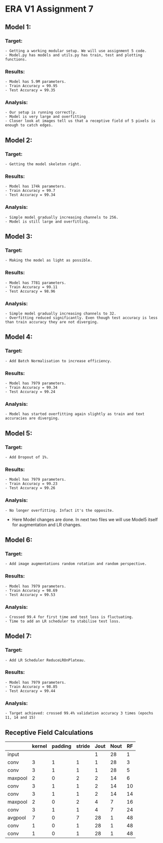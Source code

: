 # ERA V1 Assignment 7

## Model 1:
### Target:
    - Getting a working modular setup. We will use assignment 5 code.
    - Model.py has models and utils.py has train, test and plotting functions.
### Results:
    - Model has 5.9M parameters.
    - Train Accuracy = 99.95
    - Test Accuracy = 99.35
### Analysis:
    - Our setup is running correctly.
    - Model is very large and overfitting
    - Closer look at images tell us that a receptive field of 5 pixels is enough to catch edges.

## Model 2:
### Target:
    - Getting the model skeleton right.
### Results:
    - Model has 174k parameters.
    - Train Accuracy = 99.7
    - Test Accuracy = 99.34
### Analysis:
    - Simple model gradually increasing channels to 256.
    - Model is still large and overfitting.

## Model 3:
### Target:
    - Making the model as light as possible.
### Results:
    - Model has 7781 parameters.
    - Train Accuracy = 99.11
    - Test Accuracy = 98.96
### Analysis:
    - Simple model gradually increasing channels to 32.
    - Overfitting reduced significantly. Even though test accuracy is less than train accuracy they are not diverging.

## Model 4:
### Target:
    - Add Batch Normalisation to increase efficiency.
### Results:
    - Model has 7979 parameters.
    - Train Accuracy = 99.34
    - Test Accuracy = 99.24
### Analysis:
    - Model has started overfitting again slightly as train and text accuracies are diverging.

## Model 5:
### Target:
    - Add Dropout of 1%.
### Results:
    - Model has 7979 parameters.
    - Train Accuracy = 99.23
    - Test Accuracy = 99.26
### Analysis:
    - No longer overfitting. Infact it's the opposite.

- Here Model changes are done. In next two files we will use Model5 itself for augmentation and LR changes.

## Model 6:
### Target:
    - Add image augmentations random rotation and random perspective.
### Results:
    - Model has 7979 parameters.
    - Train Accuracy = 98.69
    - Test Accuracy = 99.53
### Analysis:
    - Crossed 99.4 for first time and test loss is fluctuating.
    - Time to add an LR scheduler to stabilise test loss.

## Model 7:
### Target:
    - Add LR Scheduler ReduceLROnPlateau.
### Results:
    - Model has 7979 parameters.
    - Train Accuracy = 98.85
    - Test Accuracy = 99.44
### Analysis:
    - Target achieved: crossed 99.4% validation accuracy 3 times (epochs 11, 14 and 15)

## Receptive Field Calculations
|         | kernel | padding | stride | Jout | Nout | RF |
|---------|--------|---------|--------|------|------|----|
| input   |        |         |        | 1    | 28   | 1  |
| conv    | 3      | 1       | 1      | 1    | 28   | 3  |
| conv    | 3      | 1       | 1      | 1    | 28   | 5  |
| maxpool | 2      | 0       | 2      | 2    | 14   | 6  |
| conv    | 3      | 1       | 1      | 2    | 14   | 10 |
| conv    | 3      | 1       | 1      | 2    | 14   | 14 |
| maxpool | 2      | 0       | 2      | 4    | 7    | 16 |
| conv    | 3      | 1       | 1      | 4    | 7    | 24 |
| avgpool | 7      | 0       | 7      | 28   | 1    | 48 |
| conv    | 1      | 0       | 1      | 28   | 1    | 48 |
| conv    | 1      | 0       | 1      | 28   | 1    | 48 |
